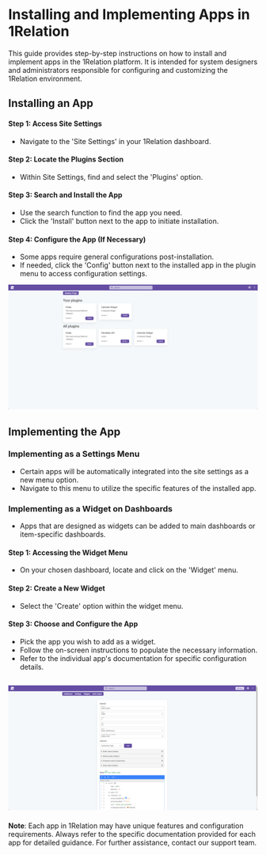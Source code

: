 # Installing and Implementing Apps in 1Relation

This guide provides step-by-step instructions on how to install and implement apps in the 1Relation platform. It is intended for system designers and administrators responsible for configuring and customizing the 1Relation environment.

## Installing an App

#### Step 1: Access Site Settings
- Navigate to the 'Site Settings' in your 1Relation dashboard.

#### Step 2: Locate the Plugins Section
- Within Site Settings, find and select the 'Plugins' option.

#### Step 3: Search and Install the App
- Use the search function to find the app you need.
- Click the 'Install' button next to the app to initiate installation.

#### Step 4: Configure the App (If Necessary)
- Some apps require general configurations post-installation.
- If needed, click the 'Config' button next to the installed app in the plugin menu to access configuration settings.

![Alt text](image.png)

## Implementing the App

### Implementing as a Settings Menu
- Certain apps will be automatically integrated into the site settings as a new menu option.
- Navigate to this menu to utilize the specific features of the installed app.

### Implementing as a Widget on Dashboards
- Apps that are designed as widgets can be added to main dashboards or item-specific dashboards.

#### Step 1: Accessing the Widget Menu
- On your chosen dashboard, locate and click on the 'Widget' menu.

#### Step 2: Create a New Widget
- Select the 'Create' option within the widget menu.

#### Step 3: Choose and Configure the App
- Pick the app you wish to add as a widget.
- Follow the on-screen instructions to populate the necessary information.
- Refer to the individual app's documentation for specific configuration details.

![Alt text](image-1.png)
---

**Note**: Each app in 1Relation may have unique features and configuration requirements. Always refer to the specific documentation provided for each app for detailed guidance. For further assistance, contact our support team.
